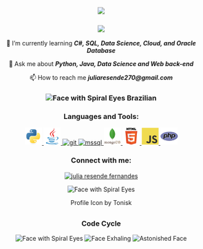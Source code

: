 <h1 align="center">
  <a href="https://git.io/typing-svg">
    <img src="https://readme-typing-svg.herokuapp.com/?lines=Hello,+There!+👋;This+is+Osman+DURDAĞ....;Nice+to+meet+you!&center=true&size=30](https://readme-typing-svg.demolab.com?font=Fira+Code&pause=1000&repeat=false&random=false&width=435&lines=Hi+%F0%9F%91%8B%2C+I'm+Julia+Resende">
  </a>
</h1>

<p align="center">
  <!-- Typing SVG by DenverCoder1 - https://github.com/DenverCoder1/readme-typing-svg -->
  <a href="https://github.com/DenverCoder1/readme-typing-svg">
    <img src="https://readme-typing-svg.demolab.com?font=Fira+Code&pause=1000&center=true&random=false&width=435&lines=A+passionate+Python+developer;2+Years+Of+Coding" /></a>
</p>


<p align="center">
    🌱 I’m currently learning <strong><em>C#, SQL, Data Science, Cloud, and Oracle Database</strong></em>
</p>
<p align="center">
    💬 Ask me about <strong><em>Python, Java, Data Science and Web back-end</strong></em>
</p>
<p align="center">
    📫 How to reach me <strong><em>juliaresende270@gmail.com</strong></em>
</p>
<h3 align="center">
     <img src="https://raw.githubusercontent.com/yammadev/flag-icons/master/png/BR%402x.png" alt="Face with Spiral Eyes" width="25" height="20" />
      Brazilian 
     </h3>

<h3 align="center">Languages and Tools:</h3>
<p align="center"> <a href="https://git-scm.com/" target="_blank" rel="noreferrer">
<img src="https://raw.githubusercontent.com/devicons/devicon/master/icons/python/python-original.svg" alt="python" width="40" height="40"/>
<img src="https://raw.githubusercontent.com/devicons/devicon/master/icons/java/java-original.svg" alt="java" width="40" height="40"/> </a> <a href="https://developer.mozilla.org/en-US/docs/Web/JavaScript" target="_blank" rel="noreferrer">
<img src="https://www.vectorlogo.zone/logos/git-scm/git-scm-icon.svg" alt="git" width="40" height="40"/> </a> <a href="https://www.w3.org/html/" target="_blank" rel="noreferrer">
<img src="https://www.svgrepo.com/show/303229/microsoft-sql-server-logo.svg" alt="mssql" width="40" height="40"/> </a> <a href="https://www.php.net" target="_blank" rel="noreferrer">  
<img src="https://raw.githubusercontent.com/devicons/devicon/master/icons/mongodb/mongodb-original-wordmark.svg" alt="mongodb" width="40" height="40"/> </a> <a href="https://www.microsoft.com/en-us/sql-server" target="_blank" rel="noreferrer">   
<img src="https://raw.githubusercontent.com/devicons/devicon/master/icons/html5/html5-original-wordmark.svg" alt="html5" width="40" height="40"/> </a> <a href="https://www.java.com" target="_blank" rel="noreferrer">
<img src="https://raw.githubusercontent.com/devicons/devicon/master/icons/javascript/javascript-original.svg" alt="javascript" width="40" height="40"/> </a> <a href="https://www.mongodb.com/" target="_blank" rel="noreferrer">
<img src="https://raw.githubusercontent.com/devicons/devicon/master/icons/php/php-original.svg" alt="php" width="40" height="40"/> </a> <a href="https://www.python.org" target="_blank" rel="noreferrer"> </a> </p>



<h3 align="center">Connect with me:</h3>
<p align="center">
<a href="https://www.linkedin.com/in/julia-resende-fernandes/" target="blank"><img align="center" src="https://raw.githubusercontent.com/rahuldkjain/github-profile-readme-generator/master/src/images/icons/Social/linked-in-alt.svg" alt="julia resende fernandes" height="30" width="40" /></a>
</p>

 

<p align="center">
    <img src="https://user-images.githubusercontent.com/74038190/241763891-7bb1e704-6026-48f9-8435-2f4d40101348.gif" alt="Face with Spiral Eyes" width="100" height="100" />
</p>

<p align="center">
   Profile Icon by Tonisk
</p>
<h2 align="center" ></h2>
<h3 align="center">Code Cycle</h3>
<p align="center">
      <img src="https://raw.githubusercontent.com/Tarikul-Islam-Anik/Animated-Fluent-Emojis/master/Emojis/Smilies/Face%20with%20Spiral%20Eyes.png" alt="Face with Spiral Eyes" width="100" height="100" />
       <img src="https://raw.githubusercontent.com/Tarikul-Islam-Anik/Animated-Fluent-Emojis/master/Emojis/Smilies/Face%20Exhaling.png" alt="Face Exhaling" width="100" height="100" />
     <img src="https://raw.githubusercontent.com/Tarikul-Islam-Anik/Animated-Fluent-Emojis/master/Emojis/Smilies/Astonished%20Face.png" alt="Astonished Face" width="100" height="100" />
</p>
      
